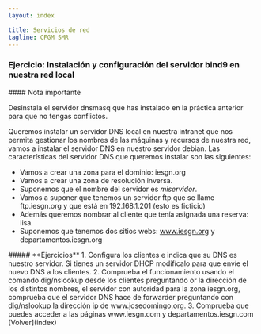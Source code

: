```yaml
---
layout: index

title: Servicios de red 
tagline: CFGM SMR
---
```

### Ejercicio: Instalación y configuración del servidor bind9 en nuestra red local

<div class='notas' markdown='1'>
#### Nota importante

Desinstala el servidor dnsmasq que has instalado en la práctica anterior para que no tengas conflictos.
</div>

Queremos instalar un servidor DNS local en nuestra intranet que nos permita gestionar los nombres de las máquinas y recursos de nuestra red, vamos a instalar el servidor DNS en nuestro servidor debian. Las características del servidor DNS que queremos instalar son las siguientes:

* Vamos a crear una zona para el dominio: iesgn.org
* Vamos a crear una zona de resolución inversa.
* Suponemos que el nombre del servidor es *miservidor*.
* Vamos a suponer que tenemos un servidor ftp que se llame ftp.iesgn.org y que está en 192.168.1.201 (esto es ficticio)
* Además queremos nombrar al cliente que tenía asignada una reserva: lisa.
* Suponemos que tenemos dos sitios webs: www.iesgn.org y departamentos.iesgn.org


<div class='ejercicios' markdown='1'>
##### **Ejercicios**
1. Configura los clientes e indica que su DNS es nuestro servidor. Si tienes un servidor DHCP modifícalo para que envíe el nuevo DNS a los clientes.
2. Comprueba el funcionamiento usando el comando dig/nslookup desde los clientes preguntando or la dirección de los distintos nombres, el servidor con autoridad para la zona iesgn.org, comprueba que el servidor DNS hace de forwarder preguntando con dig/nslookup la dirección ip de  www.josedomingo.org.
3. Comprueba que puedes acceder a las páginas www.iesgn.com y departamentos.iesgn.com
</div>
[Volver](index)
